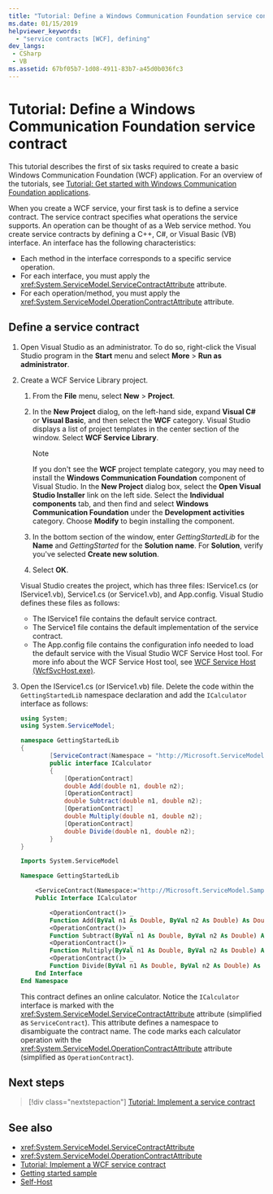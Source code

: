 ```yaml
---
title: "Tutorial: Define a Windows Communication Foundation service contract"
ms.date: 01/15/2019
helpviewer_keywords:
  - "service contracts [WCF], defining"
dev_langs:
 - CSharp
 - VB
ms.assetid: 67bf05b7-1d08-4911-83b7-a45d0b036fc3
---
```

# Tutorial: Define a Windows Communication Foundation service contract

This tutorial describes the first of six tasks required to create a basic Windows Communication Foundation (WCF) application. For an overview of the tutorials, see [Tutorial: Get started with Windows Communication Foundation applications](getting-started-tutorial.md).

When you create a WCF service, your first task is to define a service contract. The service contract specifies what operations the service supports. An operation can be thought of as a Web service method. You create service contracts by defining a C++, C#, or Visual Basic (VB) interface. An interface has the following characteristics:

- Each method in the interface corresponds to a specific service operation. 
- For each interface, you must apply the <xref:System.ServiceModel.ServiceContractAttribute> attribute.
- For each operation/method, you must apply the <xref:System.ServiceModel.OperationContractAttribute> attribute. 


## Define a service contract 

1. Open Visual Studio as an administrator. To do so, right-click the Visual Studio program in the **Start** menu and select **More** > **Run as administrator**.

2. Create a WCF Service Library project.

   1. From the **File** menu, select **New** > **Project**.

   2. In the **New Project** dialog, on the left-hand side, expand **Visual C#** or **Visual Basic**, and then select the **WCF** category. Visual Studio displays a list of project templates in the center section of the window. Select **WCF Service Library**.

      > [!NOTE]
      > If you don't see the **WCF** project template category, you may need to install the **Windows Communication Foundation** component of Visual Studio. In the **New Project** dialog box, select the **Open Visual Studio Installer** link on the left side. Select the **Individual components** tab, and then find and select **Windows Communication Foundation** under the **Development activities** category. Choose **Modify** to begin installing the component.

   3. In the bottom section of the window, enter *GettingStartedLib* for the **Name** and *GettingStarted* for the **Solution name**. For **Solution**, verify you've selected **Create new solution**.

   4. Select **OK**.

   Visual Studio creates the project, which has three files: IService1.cs (or IService1.vb), Service1.cs (or Service1.vb), and App.config. Visual Studio defines these files as follows: 
   - The IService1 file contains the default service contract. 
   - The Service1 file contains the default implementation of the service contract. 
   - The App.config file contains the configuration info needed to load the default service with the Visual Studio WCF Service Host tool. For more info about the WCF Service Host tool, see [WCF Service Host (WcfSvcHost.exe)](wcf-service-host-wcfsvchost-exe.md).

3. Open the IService1.cs (or IService1.vb) file. Delete the code within the `GettingStartedLib` namespace declaration and add the `ICalculator` interface as follows:

    ```csharp
    using System;
    using System.ServiceModel;

    namespace GettingStartedLib
    {
            [ServiceContract(Namespace = "http://Microsoft.ServiceModel.Samples")]
            public interface ICalculator
            {
                [OperationContract]
                double Add(double n1, double n2);
                [OperationContract]
                double Subtract(double n1, double n2);
                [OperationContract]
                double Multiply(double n1, double n2);
                [OperationContract]
                double Divide(double n1, double n2);
            }
    }
    ```

    ```vb
    Imports System.ServiceModel

    Namespace GettingStartedLib

        <ServiceContract(Namespace:="http://Microsoft.ServiceModel.Samples")> _
        Public Interface ICalculator

            <OperationContract()> _
            Function Add(ByVal n1 As Double, ByVal n2 As Double) As Double
            <OperationContract()> _
            Function Subtract(ByVal n1 As Double, ByVal n2 As Double) As Double
            <OperationContract()> _
            Function Multiply(ByVal n1 As Double, ByVal n2 As Double) As Double
            <OperationContract()> _
            Function Divide(ByVal n1 As Double, ByVal n2 As Double) As Double
        End Interface
    End Namespace
    ```

     This contract defines an online calculator. Notice the `ICalculator` interface is marked with the <xref:System.ServiceModel.ServiceContractAttribute> attribute (simplified as `ServiceContract`). This attribute defines a namespace to disambiguate the contract name. The code marks each calculator operation with the <xref:System.ServiceModel.OperationContractAttribute> attribute (simplified as `OperationContract`).

## Next steps

> [!div class="nextstepaction"]
> [Tutorial: Implement a service contract](../../../docs/framework/wcf/how-to-implement-a-wcf-contract.md)

## See also

- <xref:System.ServiceModel.ServiceContractAttribute>
- <xref:System.ServiceModel.OperationContractAttribute>
- [Tutorial: Implement a WCF service contract](how-to-implement-a-wcf-contract.md)
- [Getting started sample](samples/getting-started-sample.md)
- [Self-Host](samples/self-host.md)